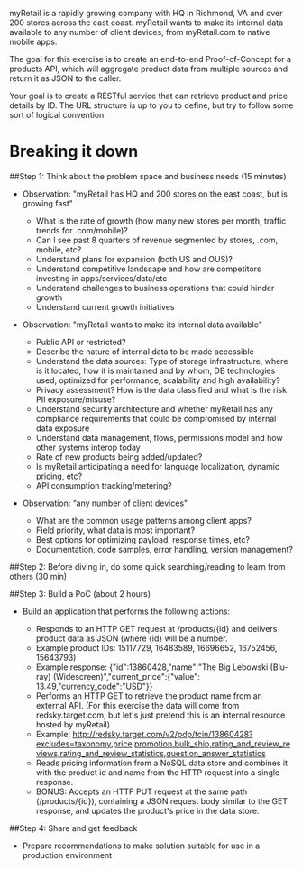 myRetail is a rapidly growing company with HQ in Richmond, VA and over 200 stores across the east coast. myRetail wants to make its internal data available to any number of client devices, from myRetail.com to native mobile apps.

The goal for this exercise is to create an end-to-end Proof-of-Concept for a products API, which will aggregate product data from multiple sources and return it as JSON to the caller.

Your goal is to create a RESTful service that can retrieve product and price details by ID. The URL structure is up to you to define, but try to follow some sort of logical convention.

# Breaking it down

##Step 1: Think about the problem space and business needs (15 minutes)

- Observation: "myRetail has HQ and 200 stores on the east coast, but is growing fast" 
    - What is the rate of growth (how many new stores per month, traffic trends for .com/mobile)? 
    - Can I see past 8 quarters of revenue segmented by stores, .com, mobile, etc? 
    - Understand plans for expansion (both US and OUS)?  
    - Understand competitive landscape and how are competitors investing in apps/services/data/etc 
    - Understand challenges to business operations that could hinder growth 
    - Understand current growth initiatives 

- Observation: "myRetail wants to make its internal data available" 
    - Public API or restricted? 
    - Describe the nature of internal data to be made accessible 
    - Understand the data sources: Type of storage infrastructure, where is it located, how it is maintained and by whom, DB technologies used, optimized for performance, scalability and high availability? 
    - Privacy assessment? How is the data classified and what is the risk PII exposure/misuse? 
    - Understand security architecture and whether myRetail has any compliance requirements that could be compromised by internal data exposure 
    - Understand data management, flows, permissions model and how other systems interop today 
    - Rate of new products being added/updated? 
    - Is myRetail anticipating a need for language localization, dynamic pricing, etc? 
    - API consumption tracking/metering? 

- Observation: “any number of client devices" 
    - What are the common usage patterns among client apps? 
    - Field priority, what data is most important? 
    - Best options for optimizing payload, response times, etc?
    - Documentation, code samples, error handling, version management?
  

##Step 2: Before diving in, do some quick searching/reading to learn from others (30 min)

##Step 3: Build a PoC (about 2 hours)

- Build an application that performs the following actions:

    - Responds to an HTTP GET request at /products/{id} and delivers product data as JSON (where {id} will be a number.
    - Example product IDs: 15117729, 16483589, 16696652, 16752456, 15643793)
    - Example response: {"id":13860428,"name":"The Big Lebowski (Blu-ray) (Widescreen)","current_price":{"value": 13.49,"currency_code":"USD"}}
    - Performs an HTTP GET to retrieve the product name from an external API. (For this exercise the data will come from redsky.target.com, but let's just pretend this is an internal resource hosted by myRetail) 
    - Example: <http://redsky.target.com/v2/pdp/tcin/13860428?excludes=taxonomy,price,promotion,bulk_ship,rating_and_review_reviews,rating_and_review_statistics,question_answer_statistics>
    - Reads pricing information from a NoSQL data store and combines it with the product id and name from the HTTP request into a single response. 
    - BONUS: Accepts an HTTP PUT request at the same path (/products/{id}), containing a JSON request body similar to the GET response, and updates the product's price in the data store.

##Step 4: Share and get feedback
- Prepare recommendations to make solution suitable for use in a production environment